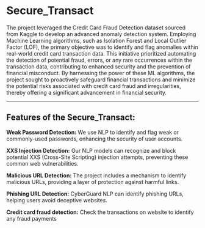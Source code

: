 ﻿# Secure_Transact

 The project leveraged the Credit Card Fraud Detection dataset sourced from Kaggle to develop an advanced anomaly detection system. Employing Machine Learning algorithms, such as Isolation Forest and Local Outlier Factor (LOF), the primary objective was to identify and flag anomalies within real-world credit card transaction data. This initiative prioritized automating the detection of potential fraud, errors, or any rare occurrences within the transaction data, contributing to enhanced security and the prevention of financial misconduct. By harnessing the power of these ML algorithms, the project sought to proactively safeguard financial transactions and minimize the potential risks associated with credit card fraud and irregularities, thereby offering a significant advancement in financial security.


 

____

## Features of the Secure_Transact:
<b>Weak Password Detection:</b> We use NLP to identify and flag weak or commonly-used passwords, enhancing the security of user accounts.

<b>XXS Injection Detection:</b> Our NLP models can recognize and block potential XXS (Cross-Site Scripting) injection attempts, preventing these common web vulnerabilities.

<b>Malicious URL Detection:</b> The project includes a mechanism to identify malicious URLs, providing a layer of protection against harmful links.

<b>Phishing URL Detection:</b> CyberGuard NLP can identify phishing URLs, helping users avoid deceptive websites.

<b>Credit card fraud detection:</b>  Check the transactions on website to identify any fraud payments 
